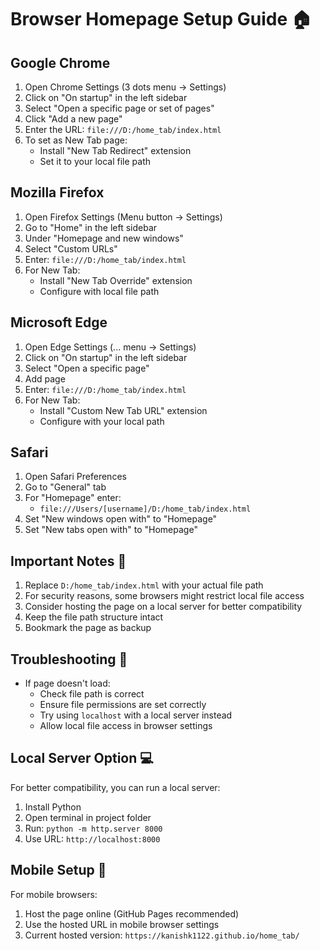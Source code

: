 # Browser Homepage Setup Guide 🏠

## Google Chrome

1. Open Chrome Settings (3 dots menu → Settings)
2. Click on "On startup" in the left sidebar
3. Select "Open a specific page or set of pages"
4. Click "Add a new page"
5. Enter the URL: `file:///D:/home_tab/index.html`
6. To set as New Tab page:
   - Install "New Tab Redirect" extension
   - Set it to your local file path

## Mozilla Firefox

1. Open Firefox Settings (Menu button → Settings)
2. Go to "Home" in the left sidebar
3. Under "Homepage and new windows"
4. Select "Custom URLs"
5. Enter: `file:///D:/home_tab/index.html`
6. For New Tab:
   - Install "New Tab Override" extension
   - Configure with local file path

## Microsoft Edge

1. Open Edge Settings (... menu → Settings)
2. Click on "On startup" in the left sidebar
3. Select "Open a specific page"
4. Add page
5. Enter: `file:///D:/home_tab/index.html`
6. For New Tab:
   - Install "Custom New Tab URL" extension
   - Configure with your local path

## Safari

1. Open Safari Preferences
2. Go to "General" tab
3. For "Homepage" enter:
   - `file:///Users/[username]/D:/home_tab/index.html`
4. Set "New windows open with" to "Homepage"
5. Set "New tabs open with" to "Homepage"

## Important Notes 📝

1. Replace `D:/home_tab/index.html` with your actual file path
2. For security reasons, some browsers might restrict local file access
3. Consider hosting the page on a local server for better compatibility
4. Keep the file path structure intact
5. Bookmark the page as backup

## Troubleshooting 🔧

- If page doesn't load:
  - Check file path is correct
  - Ensure file permissions are set correctly
  - Try using `localhost` with a local server instead
  - Allow local file access in browser settings

## Local Server Option 💻

For better compatibility, you can run a local server:

1. Install Python
2. Open terminal in project folder
3. Run: `python -m http.server 8000`
4. Use URL: `http://localhost:8000`

## Mobile Setup 📱

For mobile browsers:

1. Host the page online (GitHub Pages recommended)
2. Use the hosted URL in mobile browser settings
3. Current hosted version: `https://kanishk1122.github.io/home_tab/`
